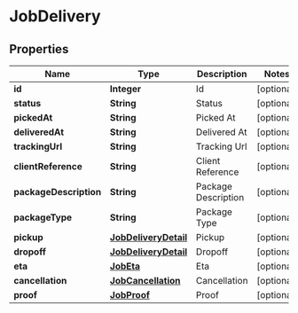 
# JobDelivery

## Properties
Name | Type | Description | Notes
------------ | ------------- | ------------- | -------------
**id** | **Integer** | Id |  [optional]
**status** | **String** | Status |  [optional]
**pickedAt** | **String** | Picked At |  [optional]
**deliveredAt** | **String** | Delivered At |  [optional]
**trackingUrl** | **String** | Tracking Url |  [optional]
**clientReference** | **String** | Client Reference |  [optional]
**packageDescription** | **String** | Package Description |  [optional]
**packageType** | **String** | Package Type |  [optional]
**pickup** | [**JobDeliveryDetail**](JobDeliveryDetail.md) | Pickup |  [optional]
**dropoff** | [**JobDeliveryDetail**](JobDeliveryDetail.md) | Dropoff |  [optional]
**eta** | [**JobEta**](JobEta.md) | Eta |  [optional]
**cancellation** | [**JobCancellation**](JobCancellation.md) | Cancellation |  [optional]
**proof** | [**JobProof**](JobProof.md) | Proof |  [optional]




